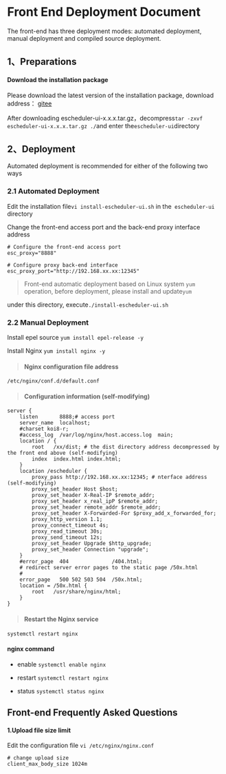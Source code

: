 # Front End Deployment Document

The front-end has three deployment modes: automated deployment, manual deployment and compiled source deployment.



## 1、Preparations
#### Download the installation package

Please download the latest version of the installation package, download address： [gitee](https://gitee.com/easyscheduler/EasyScheduler/attach_files/)

After downloading escheduler-ui-x.x.x.tar.gz，decompress`tar -zxvf escheduler-ui-x.x.x.tar.gz ./`and enter the`escheduler-ui`directory




## 2、Deployment
Automated deployment is recommended for either of the following two ways

### 2.1 Automated Deployment

Edit the installation file`vi install-escheduler-ui.sh` in the` escheduler-ui` directory

Change the front-end access port and the back-end proxy interface address

```
# Configure the front-end access port
esc_proxy="8888"

# Configure proxy back-end interface
esc_proxy_port="http://192.168.xx.xx:12345"
```

>Front-end automatic deployment based on Linux system `yum` operation, before deployment, please install and update`yum`

under this directory, execute`./install-escheduler-ui.sh` 


### 2.2 Manual Deployment

Install epel source `yum install epel-release -y`

Install Nginx `yum install nginx -y`


> ####  Nginx configuration file address
```
/etc/nginx/conf.d/default.conf
```
> ####  Configuration information (self-modifying)
```
server {
    listen       8888;# access port
    server_name  localhost;
    #charset koi8-r;
    #access_log  /var/log/nginx/host.access.log  main;
    location / {
        root   /xx/dist; # the dist directory address decompressed by the front end above (self-modifying)
        index  index.html index.html;
    }
    location /escheduler {
        proxy_pass http://192.168.xx.xx:12345; # nterface address (self-modifying)
        proxy_set_header Host $host;
        proxy_set_header X-Real-IP $remote_addr;
        proxy_set_header x_real_ipP $remote_addr;
        proxy_set_header remote_addr $remote_addr;
        proxy_set_header X-Forwarded-For $proxy_add_x_forwarded_for;
        proxy_http_version 1.1;
        proxy_connect_timeout 4s;
        proxy_read_timeout 30s;
        proxy_send_timeout 12s;
        proxy_set_header Upgrade $http_upgrade;
        proxy_set_header Connection "upgrade";
    }
    #error_page  404              /404.html;
    # redirect server error pages to the static page /50x.html
    #
    error_page   500 502 503 504  /50x.html;
    location = /50x.html {
        root   /usr/share/nginx/html;
    }
}
```
> ####  Restart the Nginx service
```
systemctl restart nginx
```

#### nginx command

- enable `systemctl enable nginx`

- restart `systemctl restart nginx`

- status `systemctl status nginx`


## Front-end Frequently Asked Questions
####  1.Upload file size limit
Edit the configuration file `vi /etc/nginx/nginx.conf`
```
# change upload size
client_max_body_size 1024m
```


